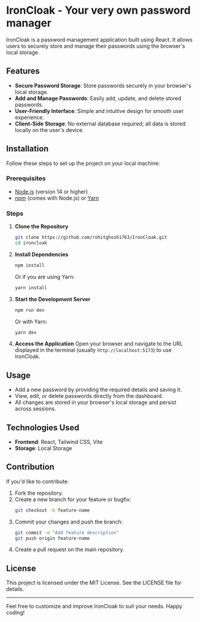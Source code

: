 # IronCloak - Your very own password manager

IronCloak is a password management application built using React. It allows users to securely store and manage their passwords using the browser's local storage.

## Features

-   **Secure Password Storage**: Store passwords securely in your browser's local storage.
-   **Add and Manage Passwords**: Easily add, update, and delete stored passwords.
-   **User-Friendly Interface**: Simple and intuitive design for smooth user experience.
-   **Client-Side Storage**: No external database required; all data is stored locally on the user's device.

## Installation

Follow these steps to set up the project on your local machine:

### Prerequisites

-   [Node.js](https://nodejs.org/) (version 14 or higher)
-   [npm](https://www.npmjs.com/) (comes with Node.js) or [Yarn](https://yarnpkg.com/)

### Steps

1. **Clone the Repository**

    ```bash
    git clone https://github.com/rohitghosh1763/IronCloak.git
    cd ironcloak
    ```

2. **Install Dependencies**

    ```bash
    npm install
    ```

    Or if you are using Yarn:

    ```bash
    yarn install
    ```

3. **Start the Development Server**

    ```bash
    npm run dev
    ```

    Or with Yarn:

    ```bash
    yarn dev
    ```

4. **Access the Application**
   Open your browser and navigate to the URL displayed in the terminal (usually `http://localhost:5173`) to use IronCloak.

## Usage

-   Add a new password by providing the required details and saving it.
-   View, edit, or delete passwords directly from the dashboard.
-   All changes are stored in your browser's local storage and persist across sessions.

## Technologies Used

-   **Frontend**: React, Tailwind CSS, Vite
-   **Storage**: Local Storage

## Contribution

If you'd like to contribute:

1. Fork the repository.
2. Create a new branch for your feature or bugfix:
    ```bash
    git checkout -b feature-name
    ```
3. Commit your changes and push the branch:
    ```bash
    git commit -m "Add feature description"
    git push origin feature-name
    ```
4. Create a pull request on the main repository.

## License

This project is licensed under the MIT License. See the LICENSE file for details.

---

Feel free to customize and improve IronCloak to suit your needs. Happy coding!
